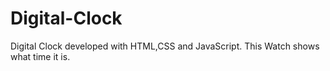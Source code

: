 # Digital-Clock
Digital Clock developed with HTML,CSS and JavaScript.
 This Watch shows what time it is.
